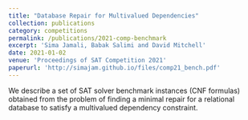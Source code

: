 ```yaml
---
title: "Database Repair for Multivalued Dependencies"
collection: publications
category: competitions
permalink: /publications/2021-comp-benchmark
excerpt: 'Sima Jamali, Babak Salimi and David Mitchell'
date: 2021-01-02
venue: 'Proceedings of SAT Competition 2021'
paperurl: 'http://simajam.github.io/files/comp21_bench.pdf'
---
```


We describe a set of SAT solver benchmark instances (CNF formulas) obtained from the problem of finding a minimal repair for a relational database to satisfy a multivalued
dependency constraint.